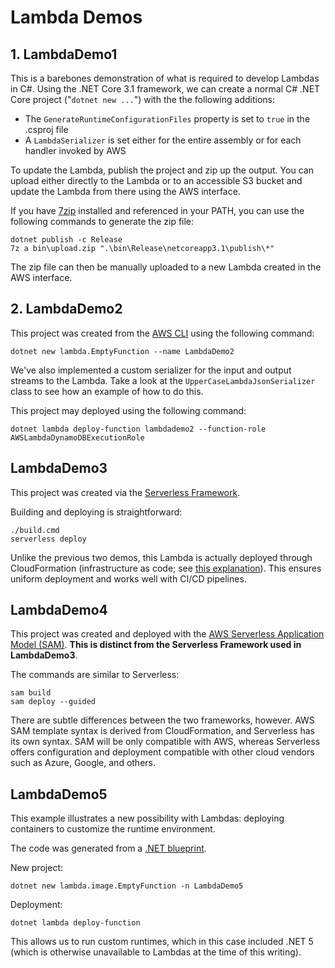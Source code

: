 # Lambda Demos

## 1. LambdaDemo1

This is a barebones demonstration of what is required to develop Lambdas in C#. Using the .NET Core 3.1 framework, we can create a normal C# .NET Core project ("`dotnet new ...`") with the the following additions:

* The `GenerateRuntimeConfigurationFiles` property is set to `true` in the .csproj file
* A `LambdaSerializer` is set either for the entire assembly or for each handler invoked by AWS

To update the Lambda, publish the project and zip up the output. You can upload either directly to the Lambda or to an accessible S3 bucket and update the Lambda from there using the AWS interface.

If you have [7zip](https://www.7-zip.org/) installed and referenced in your PATH, you can use the following commands to generate the zip file:

```
dotnet publish -c Release
7z a bin\upload.zip ".\bin\Release\netcoreapp3.1\publish\*"
```
The zip file can then be manually uploaded to a new Lambda created in the AWS interface.

## 2. LambdaDemo2
This project was created from the [AWS CLI](https://docs.aws.amazon.com/lambda/latest/dg/csharp-package-cli.html) using the following command:
```
dotnet new lambda.EmptyFunction --name LambdaDemo2
```
We've also implemented a custom serializer for the input and output streams to the Lambda. Take a look at the `UpperCaseLambdaJsonSerializer` class to see how an example of how to do this.

This project may deployed using the following command:
```
dotnet lambda deploy-function lambdademo2 --function-role AWSLambdaDynamoDBExecutionRole
```

## LambdaDemo3
This project was created via the [Serverless Framework](https://www.serverless.com/framework/docs/providers/aws/).

Building and deploying is straightforward:
```
./build.cmd
serverless deploy
```

Unlike the previous two demos, this Lambda is actually deployed through CloudFormation (infrastructure as code; see [this explanation](https://docs.aws.amazon.com/AWSCloudFormation/latest/UserGuide/Welcome.html)). This ensures uniform deployment and works well with CI/CD pipelines.

## LambdaDemo4
This project was created and deployed with the [AWS Serverless Application Model (SAM)](https://docs.aws.amazon.com/serverless-application-model/latest/developerguide/what-is-sam.html). **This is distinct from the Serverless Framework used in LambdaDemo3**.

The commands are similar to Serverless:
```
sam build
sam deploy --guided
```

There are subtle differences between the two frameworks, however. AWS SAM template syntax is derived from CloudFormation, and Serverless has its own syntax. SAM will be only compatible with AWS, whereas Serverless offers configuration and deployment compatible with other cloud vendors such as Azure, Google, and others.

## LambdaDemo5
This example illustrates a new possibility with Lambdas: deploying containers to customize the runtime environment.

The code was generated from a [.NET blueprint](https://github.com/aws/aws-lambda-dotnet/tree/master/Blueprints/BlueprintDefinitions/netcore3.1/EmptyFunction-Image/template/src/BlueprintBaseName.1).

New project:
```
dotnet new lambda.image.EmptyFunction -n LambdaDemo5
```
Deployment:
```
dotnet lambda deploy-function
```
This allows us to run custom runtimes, which in this case included .NET 5 (which is otherwise unavailable to Lambdas at the time of this writing).